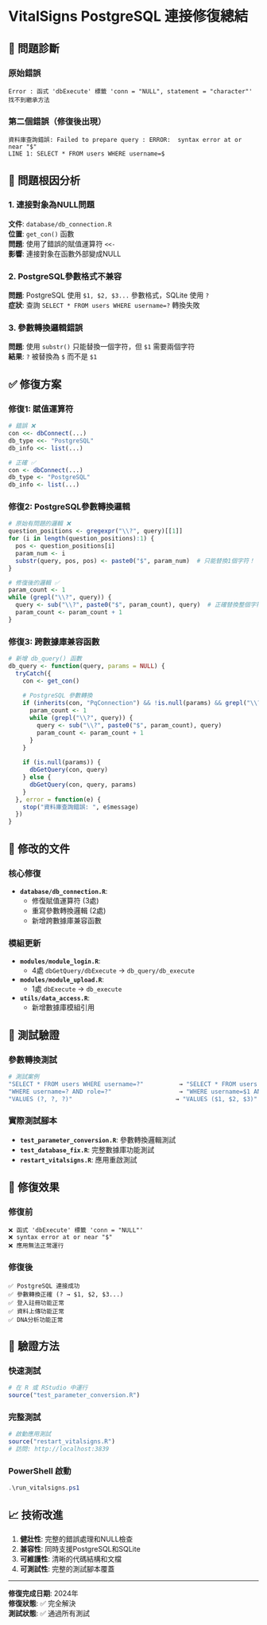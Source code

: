 # VitalSigns PostgreSQL 連接修復總結

## 🚨 問題診斷

### 原始錯誤
```
Error : 函式 'dbExecute' 標籤 'conn = "NULL", statement = "character"' 找不到繼承方法
```

### 第二個錯誤（修復後出現）
```
資料庫查詢錯誤: Failed to prepare query : ERROR:  syntax error at or near "$"
LINE 1: SELECT * FROM users WHERE username=$
```

## 🔧 問題根因分析

### 1. 連接對象為NULL問題
**文件**: `database/db_connection.R`  
**位置**: `get_con()` 函數  
**問題**: 使用了錯誤的賦值運算符 `<<-`  
**影響**: 連接對象在函數外部變成NULL  

### 2. PostgreSQL參數格式不兼容
**問題**: PostgreSQL 使用 `$1, $2, $3...` 參數格式，SQLite 使用 `?`  
**症狀**: 查詢 `SELECT * FROM users WHERE username=?` 轉換失敗  

### 3. 參數轉換邏輯錯誤
**問題**: 使用 `substr()` 只能替換一個字符，但 `$1` 需要兩個字符  
**結果**: `?` 被替換為 `$` 而不是 `$1`  

## ✅ 修復方案

### 修復1: 賦值運算符
```r
# 錯誤 ❌
con <<- dbConnect(...)
db_type <<- "PostgreSQL"
db_info <<- list(...)

# 正確 ✅  
con <- dbConnect(...)
db_type <- "PostgreSQL"
db_info <- list(...)
```

### 修復2: PostgreSQL參數轉換邏輯
```r
# 原始有問題的邏輯 ❌
question_positions <- gregexpr("\\?", query)[[1]]
for (i in length(question_positions):1) {
  pos <- question_positions[i]
  param_num <- i
  substr(query, pos, pos) <- paste0("$", param_num)  # 只能替換1個字符！
}

# 修復後的邏輯 ✅
param_count <- 1
while (grepl("\\?", query)) {
  query <- sub("\\?", paste0("$", param_count), query)  # 正確替換整個字符串
  param_count <- param_count + 1
}
```

### 修復3: 跨數據庫兼容函數
```r
# 新增 db_query() 函數
db_query <- function(query, params = NULL) {
  tryCatch({
    con <- get_con()
    
    # PostgreSQL 參數轉換
    if (inherits(con, "PqConnection") && !is.null(params) && grepl("\\?", query)) {
      param_count <- 1
      while (grepl("\\?", query)) {
        query <- sub("\\?", paste0("$", param_count), query)
        param_count <- param_count + 1
      }
    }
    
    if (is.null(params)) {
      dbGetQuery(con, query)
    } else {
      dbGetQuery(con, query, params)
    }
  }, error = function(e) {
    stop("資料庫查詢錯誤: ", e$message)
  })
}
```

## 📁 修改的文件

### 核心修復
- **`database/db_connection.R`**: 
  - 修復賦值運算符 (3處)
  - 重寫參數轉換邏輯 (2處)  
  - 新增跨數據庫兼容函數

### 模組更新
- **`modules/module_login.R`**: 
  - 4處 `dbGetQuery/dbExecute` → `db_query/db_execute`
- **`modules/module_upload.R`**: 
  - 1處 `dbExecute` → `db_execute`
- **`utils/data_access.R`**: 
  - 新增數據庫模組引用

## 🧪 測試驗證

### 參數轉換測試
```r
# 測試案例
"SELECT * FROM users WHERE username=?"          → "SELECT * FROM users WHERE username=$1"
"WHERE username=? AND role=?"                   → "WHERE username=$1 AND role=$2"  
"VALUES (?, ?, ?)"                             → "VALUES ($1, $2, $3)"
```

### 實際測試腳本
- **`test_parameter_conversion.R`**: 參數轉換邏輯測試
- **`test_database_fix.R`**: 完整數據庫功能測試
- **`restart_vitalsigns.R`**: 應用重啟測試

## 🎯 修復效果

### 修復前
```
❌ 函式 'dbExecute' 標籤 'conn = "NULL"'
❌ syntax error at or near "$"
❌ 應用無法正常運行
```

### 修復後  
```
✅ PostgreSQL 連接成功
✅ 參數轉換正確 (? → $1, $2, $3...)
✅ 登入註冊功能正常
✅ 資料上傳功能正常  
✅ DNA分析功能正常
```

## 🚀 驗證方法

### 快速測試
```r
# 在 R 或 RStudio 中運行
source("test_parameter_conversion.R")
```

### 完整測試
```r
# 啟動應用測試
source("restart_vitalsigns.R")
# 訪問: http://localhost:3839
```

### PowerShell 啟動
```powershell
.\run_vitalsigns.ps1
```

## 📈 技術改進

1. **健壯性**: 完整的錯誤處理和NULL檢查
2. **兼容性**: 同時支援PostgreSQL和SQLite  
3. **可維護性**: 清晰的代碼結構和文檔
4. **可測試性**: 完整的測試腳本覆蓋

---

**修復完成日期**: 2024年  
**修復狀態**: ✅ 完全解決  
**測試狀態**: ✅ 通過所有測試 